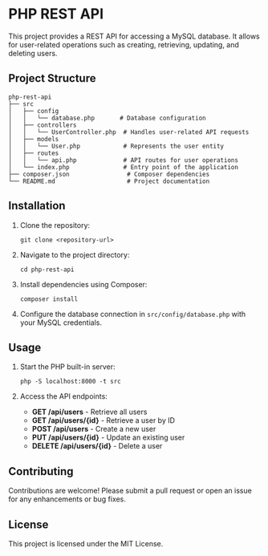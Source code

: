 # PHP REST API

This project provides a REST API for accessing a MySQL database. It allows for user-related operations such as creating, retrieving, updating, and deleting users.

## Project Structure

```
php-rest-api
├── src
│   ├── config
│   │   └── database.php       # Database configuration
│   ├── controllers
│   │   └── UserController.php  # Handles user-related API requests
│   ├── models
│   │   └── User.php            # Represents the user entity
│   ├── routes
│   │   └── api.php             # API routes for user operations
│   └── index.php               # Entry point of the application
├── composer.json                # Composer dependencies
└── README.md                    # Project documentation
```

## Installation

1. Clone the repository:
   ```
   git clone <repository-url>
   ```

2. Navigate to the project directory:
   ```
   cd php-rest-api
   ```

3. Install dependencies using Composer:
   ```
   composer install
   ```

4. Configure the database connection in `src/config/database.php` with your MySQL credentials.

## Usage

1. Start the PHP built-in server:
   ```
   php -S localhost:8000 -t src
   ```

2. Access the API endpoints:
   - **GET /api/users** - Retrieve all users
   - **GET /api/users/{id}** - Retrieve a user by ID
   - **POST /api/users** - Create a new user
   - **PUT /api/users/{id}** - Update an existing user
   - **DELETE /api/users/{id}** - Delete a user

## Contributing

Contributions are welcome! Please submit a pull request or open an issue for any enhancements or bug fixes.

## License

This project is licensed under the MIT License.
